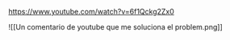 https://www.youtube.com/watch?v=6f1Qckg2Zx0

![[Un comentario de youtube que me soluciona el problem.png]]